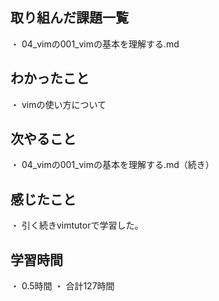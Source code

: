 ## 取り組んだ課題一覧
・ 04_vimの001_vimの基本を理解する.md
## わかったこと
・ vimの使い方について
## 次やること
・ 04_vimの001_vimの基本を理解する.md（続き）
## 感じたこと
・ 引く続きvimtutorで学習した。
## 学習時間
・ 0.5時間
・ 合計127時間
